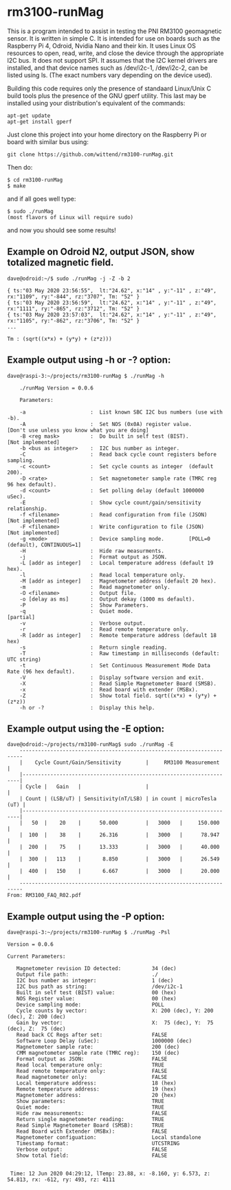 # rm3100-runMag

This is a program intended to assist in testing the PNI RM3100 geomagnetic sensor.  It is written in simple C. It is intended for use on boards such as the Raspberry Pi 4, Odroid, Nvidia Nano and their kin. It uses Linux
OS resources to open, read, write, and close the device through the appropriate I2C bus.  It does not support SPI.  It assumes that the I2C kernel drivers are installed, and that device names such as /dev/i2c-1,
/dev/i2c-2, can be listed using ls.  (The exact numbers vary depending on the device used).

Building this code requires only the presence of standaard Linux/Unix C build tools plus the presence of the GNU gperf utility.  This last may be installed using your distribution's equivalent of the commands:

    apt-get update
    apt-get install gperf
    

Just clone this project into your home directory on the Raspberry Pi or board with similar bus using:

    git clone https://github.com/wittend/rm3100-runMag.git

Then do:

    $ cd rm3100-runMag
    $ make
    

and if all goes well type:

    $ sudo ./runMag
    (most flavors of Linux will require sudo)
    

and now you should see some results!

## Example on Odroid N2, output JSON, show totalized magnetic field.
    
    dave@odroid:~/$ sudo ./runMag -j -Z -b 2
    
    { ts:"03 May 2020 23:56:55",  lt:"24.62", x:"14" , y:"-11" , z:"49", rx:"1109", ry:"-844", rz:"3707", Tm: "52" }
    { ts:"03 May 2020 23:56:59",  lt:"24.62", x:"14" , y:"-11" , z:"49", rx:"1111", ry:"-865", rz:"3712", Tm: "52" }
    { ts:"03 May 2020 23:57:03",  lt:"24.62", x:"14" , y:"-11" , z:"49", rx:"1105", ry:"-862", rz:"3706", Tm: "52" }
    ...
    
    Tm : (sqrt((x*x) + (y*y) + (z*z)))


## Example output using -h or -? option:

    dave@raspi-3:~/projects/rm3100-runMag $ ./runMag -h
        
        ./runMag Version = 0.0.6
        
        Parameters:
        
        -a                     :  List known SBC I2C bus numbers (use with -b).
        -A                     :  Set NOS (0x0A) register value.              [Don't use unless you know what you are doing]
        -B <reg mask>          :  Do built in self test (BIST).               [Not implemented]
        -b <bus as integer>    :  I2C bus number as integer.
        -C                     :  Read back cycle count registers before sampling.
        -c <count>             :  Set cycle counts as integer  (default 200).
        -D <rate>              :  Set magnetometer sample rate (TMRC reg 96 hex default).
        -d <count>             :  Set polling delay (default 1000000 uSec).
        -E                     :  Show cycle count/gain/sensitivity relationship.
        -f <filename>          :  Read configuration from file (JSON)         [Not implemented]
        -F <filename>          :  Write configuration to file (JSON)          [Not implemented]
        -g <mode>              :  Device sampling mode.        [POLL=0 (default), CONTINUOUS=1]
        -H                     :  Hide raw measurments.
        -j                     :  Format output as JSON.
        -L [addr as integer]   :  Local temperature address (default 19 hex).
        -l                     :  Read local temperature only.
        -M [addr as integer]   :  Magnetometer address (default 20 hex).
        -m                     :  Read magnetometer only.
        -O <filename>          :  Output file.
        -o [delay as ms]       :  Output dekay (1000 ms default).
        -P                     :  Show Parameters.
        -q                     :  Quiet mode.                                 [partial]
        -v                     :  Verbose output.
        -r                     :  Read remote temperature only.
        -R [addr as integer]   :  Remote temperature address (default 18 hex)
        -s                     :  Return single reading.
        -T                     :  Raw timestamp in milliseconds (default: UTC string)
        -t                     :  Set Continuous Measurement Mode Data Rate (96 hex default).
        -V                     :  Display software version and exit.
        -X                     :  Read Simple Magnetometer Board (SMSB).
        -x                     :  Read board with extender (MSBx).
        -Z                     :  Show total field. sqrt((x*x) + (y*y) + (z*z))
        -h or -?               :  Display this help.

        
## Example output using the -E option:

    dave@odroid:~/projects/rm3100-runMag$ sudo ./runMag -E
        -----------------------------------------------------------------------
        |    Cycle Count/Gain/Sensitivity        |     RM3100 Measurement     |
        |---------------------------------------------------------------------|
        | Cycle |   Gain   |                     |                            |
        | Count | (LSB/uT) | Sensitivity(nT/LSB) | in count | microTesla (uT) |
        |---------------------------------------------------------------------|
        |   50  |    20    |      50.000         |   3000   |     150.000     |
        |  100  |    38    |      26.316         |   3000   |      78.947     |
        |  200  |    75    |      13.333         |   3000   |      40.000     |
        |  300  |   113    |       8.850         |   3000   |      26.549     |
        |  400  |   150    |       6.667         |   3000   |      20.000     |
        -----------------------------------------------------------------------
    From: RM3100_FAQ_R02.pdf


## Example output using the -P option:
    
    dave@raspi-3:~/projects/rm3100-runMag $ ./runMag -Psl
    
    Version = 0.0.6
    
    Current Parameters:
    
       Magnetometer revision ID detected:          34 (dec)
       Output file path:                           ./
       I2C bus number as integer:                  1 (dec)
       I2C bus path as string:                     /dev/i2c-1
       Built in self test (BIST) value:            00 (hex)
       NOS Register value:                         00 (hex)
       Device sampling mode:                       POLL
       Cycle counts by vector:                     X: 200 (dec), Y: 200 (dec), Z: 200 (dec)
       Gain by vector:                             X:  75 (dec), Y:  75 (dec), Z:  75 (dec)
       Read back CC Regs after set:                FALSE
       Software Loop Delay (uSec):                 1000000 (dec)
       Magnetometer sample rate:                   200 (dec)
       CMM magnetometer sample rate (TMRC reg):    150 (dec)
       Format output as JSON:                      FALSE
       Read local temperature only:                TRUE
       Read remote temperature only:               FALSE
       Read magnetometer only:                     FALSE
       Local temperature address:                  18 (hex)
       Remote temperature address:                 19 (hex)
       Magnetometer address:                       20 {hex)
       Show parameters:                            TRUE
       Quiet mode:                                 TRUE
       Hide raw measurements:                      FALSE
       Return single magnetometer reading:         TRUE
       Read Simple Magnetometer Board (SMSB):      TRUE
       Read Board with Extender (MSBx):            FALSE
       Magnetometer configuation:                  Local standalone
       Timestamp format:                           UTCSTRING
       Verbose output:                             FALSE
       Show total field:                           FALSE
    
    
     Time: 12 Jun 2020 04:29:12, lTemp: 23.88, x: -8.160, y: 6.573, z: 54.813, rx: -612, ry: 493, rz: 4111
